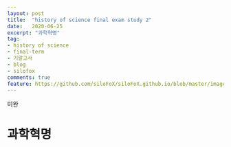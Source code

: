 ```yaml
---
layout: post
title:  "history of science final exam study 2"
date:   2020-06-25
excerpt: "과학혁명"
tag:
- history of science
- final-term
- 기말고사
- blog
- silofox
comments: true
feature: https://github.com/siloFoX/siloFoX.github.io/blob/master/images/history-of-science/history-of-science-feature.jpg?raw=true
---
```


미완

# 과학혁명